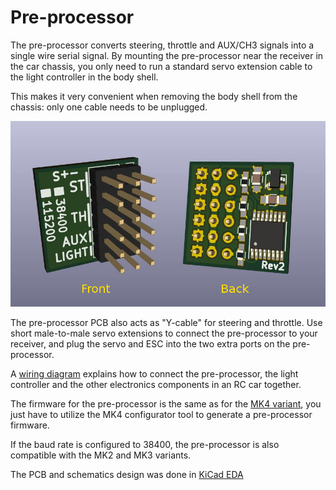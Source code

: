 # Pre-processor

The pre-processor converts steering, throttle and AUX/CH3 signals into a single wire serial signal. By mounting the pre-processor near the receiver in the car chassis, you only need to run a standard servo extension cable to the light controller in the body shell.

This makes it very convenient when removing the body shell from the chassis: only one cable needs to be unplugged.

![Pre-processor circuit board rendering](electronics/preprocessor-render.jpg)

The pre-processor PCB also acts as "Y-cable" for steering and throttle. Use short male-to-male servo extensions to connect the pre-processor to your receiver, and plug the servo and ESC into the two extra ports on the pre-processor.

A [wiring diagram](../doc/preprocessor-wiring-diagram.pdf) explains how to connect the pre-processor, the light controller and the other electronics components in an RC car together.

The firmware for the pre-processor is the same as for the [MK4 variant](../mk4-tlc5940-lpc812/), you just have to utilize the MK4 configurator tool to generate a pre-processor firmware.

If the baud rate is configured to 38400, the pre-processor is also compatible with the MK2 and MK3 variants.

The PCB and schematics design was done in [KiCad EDA](http://kicad-pcb.org/)
